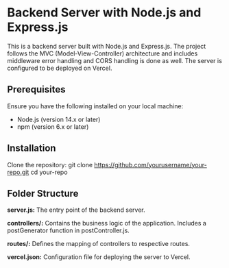 # Backend Server with Node.js and Express.js

This is a backend server built with Node.js and Express.js. 
The project follows the MVC (Model-View-Controller) architecture and includes middleware error handling and CORS handling is done as well. 
The server is configured to be deployed on Vercel.

## Prerequisites

Ensure you have the following installed on your local machine:

- Node.js (version 14.x or later)
- npm (version 6.x or later)

## Installation
Clone the repository:
   git clone https://github.com/yourusername/your-repo.git
   cd your-repo

## Folder Structure

**server.js:** The entry point of the backend server.

**controllers/:** Contains the business logic of the application. Includes a postGenerator function in postController.js.

**routes/:** Defines the mapping of controllers to respective routes.

**vercel.json:** Configuration file for deploying the server to Vercel.

